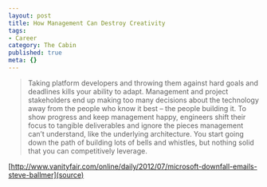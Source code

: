 ```yaml
---
layout: post
title: How Management Can Destroy Creativity
tags:
- Career
category: The Cabin
published: true
meta: {}
---
```

> Taking platform developers and throwing them against hard goals and deadlines kills your ability to adapt. Management and project stakeholders end up making too many decisions about the technology away from the people who know it best – the people building it. To show progress and keep management happy, engineers shift their focus to tangible deliverables and ignore the pieces management can’t understand, like the underlying architecture. You start going down the path of building lots of bells and whistles, but nothing solid that you can competitively leverage. 

[http://www.vanityfair.com/online/daily/2012/07/microsoft-downfall-emails-steve-ballmer](source)

